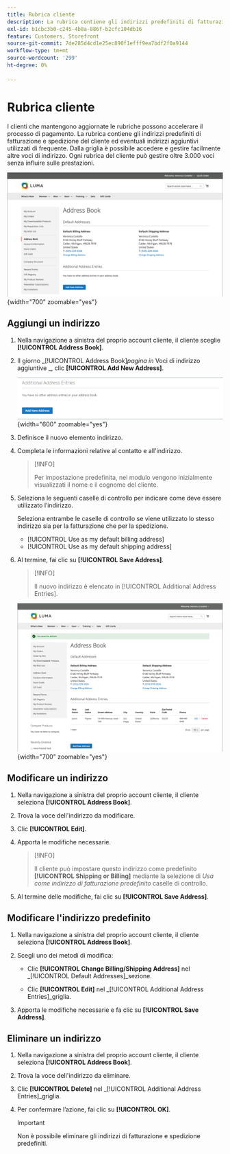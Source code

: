 ```yaml
---
title: Rubrica cliente
description: La rubrica contiene gli indirizzi predefiniti di fatturazione e spedizione del cliente ed eventuali indirizzi aggiuntivi utilizzati di frequente.
exl-id: b1cbc3b0-c245-4b8a-886f-b2cfc104db16
feature: Customers, Storefront
source-git-commit: 7de285d4cd1e25ec890f1efff9ea7bdf2f0a9144
workflow-type: tm+mt
source-wordcount: '299'
ht-degree: 0%

---
```


# Rubrica cliente

I clienti che mantengono aggiornate le rubriche possono accelerare il processo di pagamento. La rubrica contiene gli indirizzi predefiniti di fatturazione e spedizione del cliente ed eventuali indirizzi aggiuntivi utilizzati di frequente. Dalla griglia è possibile accedere e gestire facilmente altre voci di indirizzo. Ogni rubrica del cliente può gestire oltre 3.000 voci senza influire sulle prestazioni.

![Rubrica](assets/customer-account-dashboard-address-book.png){width="700" zoomable="yes"}

## Aggiungi un indirizzo

1. Nella navigazione a sinistra del proprio account cliente, il cliente sceglie **[!UICONTROL Address Book]**.

1. Il giorno _[!UICONTROL Address Book]_pagina in_ Voci di indirizzo aggiuntive _, clic **[!UICONTROL Add New Address]**.

   ![Aggiungi nuovo indirizzo](assets/add-new-address.png){width="600" zoomable="yes"}

1. Definisce il nuovo elemento indirizzo.

1. Completa le informazioni relative al contatto e all&#39;indirizzo.

   >[!INFO]
   >
   >Per impostazione predefinita, nel modulo vengono inizialmente visualizzati il nome e il cognome del cliente.

1. Seleziona le seguenti caselle di controllo per indicare come deve essere utilizzato l’indirizzo.

   Seleziona entrambe le caselle di controllo se viene utilizzato lo stesso indirizzo sia per la fatturazione che per la spedizione.

   * [!UICONTROL Use as my default billing address]
   * [!UICONTROL Use as my default shipping address]

1. Al termine, fai clic su **[!UICONTROL Save Address]**.

   >[!INFO]
   >
   >Il nuovo indirizzo è elencato in [!UICONTROL Additional Address Entries].

   ![Voci di indirizzo aggiuntive](assets/customer-account-dashboard-address-saved.png){width="700" zoomable="yes"}

## Modificare un indirizzo

1. Nella navigazione a sinistra del proprio account cliente, il cliente seleziona **[!UICONTROL Address Book]**.

1. Trova la voce dell&#39;indirizzo da modificare.

1. Clic **[!UICONTROL Edit]**.

1. Apporta le modifiche necessarie.

   >[!INFO]
   >
   >Il cliente può impostare questo indirizzo come predefinito **[!UICONTROL Shipping or Billing]** mediante la selezione di _Usa come indirizzo di fatturazione predefinito_ caselle di controllo.

1. Al termine delle modifiche, fai clic su **[!UICONTROL Save Address]**.

## Modificare l&#39;indirizzo predefinito

1. Nella navigazione a sinistra del proprio account cliente, il cliente seleziona **[!UICONTROL Address Book]**.

1. Scegli uno dei metodi di modifica:

   * Clic **[!UICONTROL Change Billing/Shipping Address]** nel _[!UICONTROL Default Addresses]_sezione.

   * Clic **[!UICONTROL Edit]** nel _[!UICONTROL Additional Address Entries]_griglia.

1. Apporta le modifiche necessarie e fa clic su **[!UICONTROL Save Address]**.

## Eliminare un indirizzo

1. Nella navigazione a sinistra del proprio account cliente, il cliente seleziona **[!UICONTROL Address Book]**.

1. Trova la voce dell&#39;indirizzo da eliminare.

1. Clic **[!UICONTROL Delete]** nel _[!UICONTROL Additional Address Entries]_griglia.

1. Per confermare l’azione, fai clic su **[!UICONTROL OK]**.

   >[!IMPORTANT]
   >
   >Non è possibile eliminare gli indirizzi di fatturazione e spedizione predefiniti.
